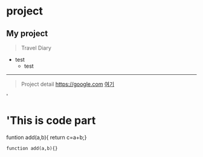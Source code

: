 # project
## My project
> Travel Diary
  * test
    * test
**************************************

>Project detail
<https://google.com> 
[여기](https://google.com)

'<h1>'This is code part</h1>
   funtion add(a,b){  return c=a+b;}
   
   ```function add(a,b){}```
